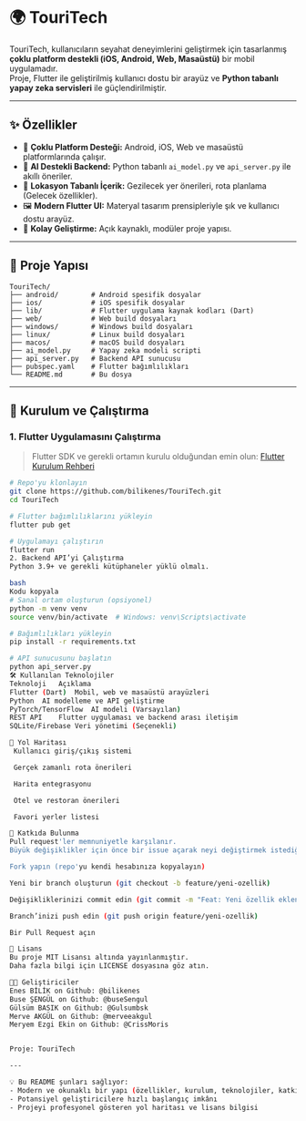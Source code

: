 # 🌍 TouriTech

TouriTech, kullanıcıların seyahat deneyimlerini geliştirmek için tasarlanmış **çoklu platform destekli (iOS, Android, Web, Masaüstü)** bir mobil uygulamadır.  
Proje, Flutter ile geliştirilmiş kullanıcı dostu bir arayüz ve **Python tabanlı yapay zeka servisleri** ile güçlendirilmiştir.  

---

## ✨ Özellikler
- 🔹 **Çoklu Platform Desteği:** Android, iOS, Web ve masaüstü platformlarında çalışır.
- 🤖 **AI Destekli Backend:** Python tabanlı `ai_model.py` ve `api_server.py` ile akıllı öneriler.
- 📍 **Lokasyon Tabanlı İçerik:** Gezilecek yer önerileri, rota planlama (Gelecek özellikler).
- 🖼️ **Modern Flutter UI:** Materyal tasarım prensipleriyle şık ve kullanıcı dostu arayüz.
- 🔧 **Kolay Geliştirme:** Açık kaynaklı, modüler proje yapısı.

---

## 📂 Proje Yapısı

```text
TouriTech/
├── android/        # Android spesifik dosyalar
├── ios/            # iOS spesifik dosyalar
├── lib/            # Flutter uygulama kaynak kodları (Dart)
├── web/            # Web build dosyaları
├── windows/        # Windows build dosyaları
├── linux/          # Linux build dosyaları
├── macos/          # macOS build dosyaları
├── ai_model.py     # Yapay zeka modeli scripti
├── api_server.py   # Backend API sunucusu
├── pubspec.yaml    # Flutter bağımlılıkları
└── README.md       # Bu dosya
```


---

## 🚀 Kurulum ve Çalıştırma

### 1. Flutter Uygulamasını Çalıştırma
> Flutter SDK ve gerekli ortamın kurulu olduğundan emin olun: [Flutter Kurulum Rehberi](https://flutter.dev/docs/get-started/install)

```bash
# Repo'yu klonlayın
git clone https://github.com/bilikenes/TouriTech.git
cd TouriTech

# Flutter bağımlılıklarını yükleyin
flutter pub get

# Uygulamayı çalıştırın
flutter run
2. Backend API’yi Çalıştırma
Python 3.9+ ve gerekli kütüphaneler yüklü olmalı.

bash
Kodu kopyala
# Sanal ortam oluşturun (opsiyonel)
python -m venv venv
source venv/bin/activate  # Windows: venv\Scripts\activate

# Bağımlılıkları yükleyin
pip install -r requirements.txt

# API sunucusunu başlatın
python api_server.py
🛠️ Kullanılan Teknolojiler
Teknoloji	Açıklama
Flutter (Dart)	Mobil, web ve masaüstü arayüzleri
Python	AI modelleme ve API geliştirme
PyTorch/TensorFlow	AI modeli (Varsayılan)
REST API	Flutter uygulaması ve backend arası iletişim
SQLite/Firebase	Veri yönetimi (Seçenekli)

🔮 Yol Haritası
 Kullanıcı giriş/çıkış sistemi

 Gerçek zamanlı rota önerileri

 Harita entegrasyonu

 Otel ve restoran önerileri

 Favori yerler listesi

🤝 Katkıda Bulunma
Pull request'ler memnuniyetle karşılanır.
Büyük değişiklikler için önce bir issue açarak neyi değiştirmek istediğinizi tartışın.

Fork yapın (repo'yu kendi hesabınıza kopyalayın)

Yeni bir branch oluşturun (git checkout -b feature/yeni-ozellik)

Değişikliklerinizi commit edin (git commit -m "Feat: Yeni özellik eklendi")

Branch’inizi push edin (git push origin feature/yeni-ozellik)

Bir Pull Request açın

📜 Lisans
Bu proje MIT Lisansı altında yayınlanmıştır.
Daha fazla bilgi için LICENSE dosyasına göz atın.

👨‍💻 Geliştiriciler
Enes BİLİK on Github: @bilikenes
Buse ŞENGÜL on Github: @buseSengul
Gülsüm BASIK on Github: @Gulsumbsk
Merve AKGÜL on Github: @merveeakgul
Meryem Ezgi Ekin on Github: @CrissMoris


Proje: TouriTech

---

💡 Bu README şunları sağlıyor:  
- Modern ve okunaklı bir yapı (özellikler, kurulum, teknolojiler, katkı rehberi vb.)  
- Potansiyel geliştiricilere hızlı başlangıç imkânı  
- Projeyi profesyonel gösteren yol haritası ve lisans bilgisi